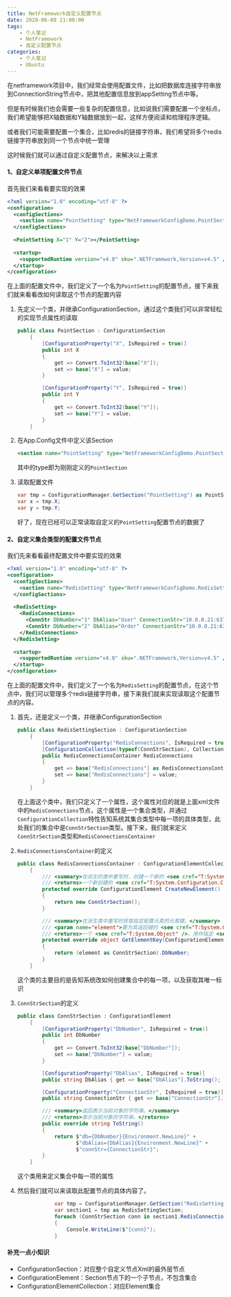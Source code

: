 ```yaml
---
title: NetFramework自定义配置节点
date: 2020-06-08 21:00:00
tags:
	- 个人笔记
	- NetFramework
	- 自定义配置节点
categories:
	- 个人笔记
	- Ubuntu
---
```


在netframework项目中，我们经常会使用配置文件，比如把数据库连接字符串放到ConnectionString节点中，把其他配置信息放到appSetting节点中等。

但是有时候我们也会需要一些复杂的配置信息，比如说我们需要配置一个坐标点，我们希望能够把X轴数据和Y轴数据放到一起，这样方便阅读和梳理程序逻辑。

或者我们可能需要配置一个集合，比如redis的链接字符串，我们希望将多个redis链接字符串放到同一个节点中统一管理

这时候我们就可以通过自定义配置节点，来解决以上需求

#### 1、自定义单项配置文件节点

首先我们来看看要实现的效果

```xml
<?xml version="1.0" encoding="utf-8" ?>
<configuration>
  <configSections>
    <section name="PointSetting" type="NetFrameworkConfigDemo.PointSection,NetFrameworkConfigDemo"/>
  </configSections>
    
  <PointSetting X="1" Y="2"></PointSetting>
    
  <startup>
    <supportedRuntime version="v4.0" sku=".NETFramework,Version=v4.5" />
  </startup>
</configuration>
```

在上面的配置文件中，我们定义了一个名为`PointSetting`的配置节点，接下来我们就来看看改如何读取这个节点的配置内容

1. 先定义一个类，并继承ConfigurationSection，通过这个类我们可以非常轻松的实现节点属性的读取

   ```c#
   public class PointSection : ConfigurationSection
       {
           [ConfigurationProperty("X", IsRequired = true)]
           public int X
           {
               get => Convert.ToInt32(base["X"]);
               set => base["X"] = value;
           }
   
           [ConfigurationProperty("Y", IsRequired = true)]
           public int Y
           {
               get => Convert.ToInt32(base["Y"]);
               set => base["Y"] = value;
           }
       }
   ```

2. 在App.Config文件中定义该Section

   ```xml
   <section name="PointSetting" type="NetFrameworkConfigDemo.PointSection,NetFrameworkConfigDemo"/>
   ```

   其中的type即为刚刚定义的`PointSection`

3. 读取配置文件

   ```C#
   var tmp = ConfigurationManager.GetSection("PointSetting") as PointSection;
   var x = tmp.X;
   var y = tmp.Y;
   ```

   好了，现在已经可以正常读取自定义的`PointSetting`配置节点的数据了

#### 2、自定义集合类型的配置文件节点

我们先来看看最终配置文件中要实现的效果

```xml
<?xml version="1.0" encoding="utf-8" ?>
<configuration>
  <configSections>
    <section name="RedisSetting" type="NetFrameworkConfigDemo.RedisSettingSection,NetFrameworkConfigDemo"/>
  </configSections>
    
  <RedisSetting>
    <RedisConnections>
      <ConnStr DbNumber="1" DbAlias="User" ConnectionStr="10.0.0.21:6379"></ConnStr>
      <ConnStr DbNumber="2" DbAlias="Order" ConnectionStr="10.0.0.21:6379"></ConnStr>
    </RedisConnections>
  </RedisSetting>
    
  <startup>
    <supportedRuntime version="v4.0" sku=".NETFramework,Version=v4.5" />
  </startup>
</configuration>
```

在上面的配置文件中，我们定义了一个名为`RedisSetting`的配置节点，在这个节点中，我们可以管理多个redis链接字符串，接下来我们就来实现读取这个配置节点的内容。

1. 首先，还是定义一个类，并继承ConfigurationSection

   ```c#
   public class RedisSettingSection : ConfigurationSection
       {
           [ConfigurationProperty("RedisConnections", IsRequired = true)]
           [ConfigurationCollection(typeof(ConnStrSection), CollectionType = ConfigurationElementCollectionType.AddRemoveClearMap, AddItemName = "ConnStr")]
           public RedisConnectionsContainer RedisConnections
           {
               get => base["RedisConnections"] as RedisConnectionsContainer;
               set => base["RedisConnections"] = value;
           }
       }
   ```

   在上面这个类中，我们只定义了一个属性，这个属性对应的就是上面xml文件中的`RedisConnections`节点，这个属性是一个集合类型，并通过`ConfigurationCollection`特性告知系统其集合类型中每一项的具体类型，此处我们的集合中是`ConnStrSection`类型。接下来，我们就来定义`ConnStrSection`类型和`RedisConnectionsContainer`

2. `RedisConnectionsContainer`的定义

   ```c#
   public class RedisConnectionsContainer : ConfigurationElementCollection
       {
           /// <summary>在派生的类中重写时，创建一个新的 <see cref="T:System.Configuration.ConfigurationElement" />。</summary>
           /// <returns>一个新创建的 <see cref="T:System.Configuration.ConfigurationElement" />。</returns>
           protected override ConfigurationElement CreateNewElement()
           {
               return new ConnStrSection();
           }
   
           /// <summary>在派生类中重写时获取指定配置元素的元素键。</summary>
           /// <param name="element">要为其返回键的 <see cref="T:System.Configuration.ConfigurationElement" />。</param>
           /// <returns>一个 <see cref="T:System.Object" />，用作指定 <see cref="T:System.Configuration.ConfigurationElement" /> 的键。</returns>
           protected override object GetElementKey(ConfigurationElement element)
           {
               return (element as ConnStrSection).DbNumber;
           }
       }
   ```

   这个类的主要目的是告知系统改如何创建集合中的每一项，以及获取其唯一标识

3. `ConnStrSection`的定义

   ```c#
   public class ConnStrSection : ConfigurationElement
       {
           [ConfigurationProperty("DbNumber", IsRequired = true)]
           public int DbNumber
           {
               get => Convert.ToInt32(base["DbNumber"]);
               set => base["DbNumber"] = value;
           }
   
           [ConfigurationProperty("DbAlias", IsRequired = true)]
           public string DbAlias { get => base["DbAlias"].ToString(); set => base["DbAlias"] = value; }
   
           [ConfigurationProperty("ConnectionStr", IsRequired = true)]
           public string ConnectionStr { get => base["ConnectionStr"].ToString(); set => base["ConnectionStr"] = value; }
   
           /// <summary>返回表示当前对象的字符串。</summary>
           /// <returns>表示当前对象的字符串。</returns>
           public override string ToString()
           {
               return $"db={DbNumber}{Environment.NewLine}" +
                      $"dbAlias={DbAlias}{Environment.NewLine}" +
                      $"connStr={ConnectionStr}";
           }
       }
   ```

   这个类用来定义集合中每一项的属性

4. 然后我们就可以来读取此配置节点的具体内容了。

   ```c#
               var tmp = ConfigurationManager.GetSection("RedisSetting");
               var section1 = tmp as RedisSettingSection;
               foreach (ConnStrSection conn in section1.RedisConnections)
               {
                   Console.WriteLine($"{conn}");
               }
   ```



#### 补充一点小知识

* ConfigurationSection：对应整个自定义节点Xml的最外层节点
* ConfigurationElement：Section节点下的一个子节点，不包含集合
* ConfigurationElementCollection：对应Element集合